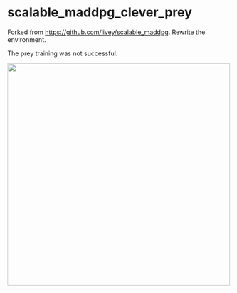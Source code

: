 # scalable_maddpg_clever_prey
Forked from https://github.com/livey/scalable_maddpg. 
Rewrite the environment.

The prey training was not successful. 

<img src="https://github.com/livey/scalable_maddpg/blob/master/Notes/replay.gif" width="500"  />
